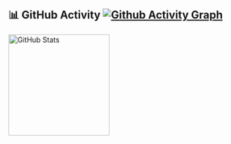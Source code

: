 ## 📊 GitHub Activity [![Github Activity Graph](https://github-readme-activity-graph.vercel.app/graph?username=changchangli-1thing&theme=vue&height=280&radius=10)](https://github.com/ashutosh00710/github-readme-activity-graph)

<div style="display: flex; align-items: center; gap: 10px;">
  <img src="https://github-readme-stats-three-sage-90.vercel.app/api?username=changchangli-1thing&show_icons=true&theme=radical&count_private=true" style="height: 200px;" alt="GitHub Stats" />
</div>

<!--
**changchangli-1thing/changchangli-1thing** is a ✨ _special_ ✨ repository because its `README.md` (this file) appears on your GitHub profile.

Here are some ideas to get you started:

- 🔭 I’m currently working on ...
- 🌱 I’m currently learning ...
- 👯 I’m looking to collaborate on ...
- 🤔 I’m looking for help with ...
- 💬 Ask me about ...
- 📫 How to reach me: ...
- 😄 Pronouns: ...
- ⚡ Fun fact: ...
-->
